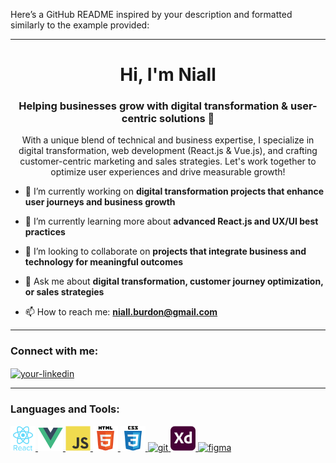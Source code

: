 Here’s a GitHub README inspired by your description and formatted similarly to the example provided:

---

<h1 align="center">Hi, I'm Niall</h1>
<h3 align="center">Helping businesses grow with digital transformation & user-centric solutions 🚀</h3>

<p align="center">
With a unique blend of technical and business expertise, I specialize in digital transformation, web development (React.js & Vue.js), and crafting customer-centric marketing and sales strategies. Let's work together to optimize user experiences and drive measurable growth!
</p>

- 🔭 I’m currently working on **digital transformation projects that enhance user journeys and business growth**  

- 🌱 I’m currently learning more about **advanced React.js and UX/UI best practices**  

- 👯 I’m looking to collaborate on **projects that integrate business and technology for meaningful outcomes**  

- 💬 Ask me about **digital transformation, customer journey optimization, or sales strategies**  

- 📫 How to reach me: **niall.burdon@gmail.com**  

---

<h3 align="left">Connect with me:</h3>
<p align="left">
<a href="https://www.linkedin.com/in/niallburdon/" target="blank">
<img align="center" src="https://raw.githubusercontent.com/rahuldkjain/github-profile-readme-generator/master/src/images/icons/Social/linked-in-alt.svg" alt="your-linkedin" height="30" width="40" />
</a>
</p>

---

<h3 align="left">Languages and Tools:</h3>
<p align="left">
<a href="https://reactjs.org/" target="_blank" rel="noreferrer">
<img src="https://raw.githubusercontent.com/devicons/devicon/master/icons/react/react-original-wordmark.svg" alt="react" width="40" height="40"/>
</a>
<a href="https://vuejs.org/" target="_blank" rel="noreferrer">
<img src="https://raw.githubusercontent.com/devicons/devicon/master/icons/vuejs/vuejs-original.svg" alt="vuejs" width="40" height="40"/>
</a>
<a href="https://developer.mozilla.org/en-US/docs/Web/JavaScript" target="_blank" rel="noreferrer">
<img src="https://raw.githubusercontent.com/devicons/devicon/master/icons/javascript/javascript-original.svg" alt="javascript" width="40" height="40"/>
</a>
<a href="https://www.w3.org/html/" target="_blank" rel="noreferrer">
<img src="https://raw.githubusercontent.com/devicons/devicon/master/icons/html5/html5-original-wordmark.svg" alt="html5" width="40" height="40"/>
</a>
<a href="https://www.w3schools.com/css/" target="_blank" rel="noreferrer">
<img src="https://raw.githubusercontent.com/devicons/devicon/master/icons/css3/css3-original-wordmark.svg" alt="css3" width="40" height="40"/>
</a>
<a href="https://git-scm.com/" target="_blank" rel="noreferrer">
<img src="https://www.vectorlogo.zone/logos/git-scm/git-scm-icon.svg" alt="git" width="40" height="40"/>
</a>
<a href="https://www.adobe.com/products/xd.html" target="_blank" rel="noreferrer">
<img src="https://raw.githubusercontent.com/devicons/devicon/master/icons/xd/xd-plain.svg" alt="adobe xd" width="40" height="40"/>
</a>
<a href="https://www.figma.com/" target="_blank" rel="noreferrer">
<img src="https://www.vectorlogo.zone/logos/figma/figma-icon.svg" alt="figma" width="40" height="40"/>
</a>
</p>
